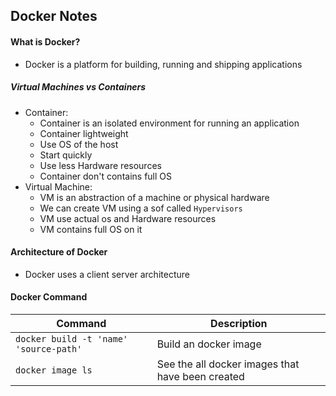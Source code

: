<!-- @format -->

## Docker Notes

#### What is Docker?

- Docker is a platform for building, running and shipping applications

##### Virtual Machines vs Containers

- Container:
  - Container is an isolated environment for running an application
  - Container lightweight
  - Use OS of the host
  - Start quickly
  - Use less Hardware resources
  - Container don't contains full OS
- Virtual Machine:
  - VM is an abstraction of a machine or physical hardware
  - We can create VM using a sof called `Hypervisors`
  - VM use actual os and Hardware resources
  - VM contains full OS on it

#### Architecture of Docker

- Docker uses a client server architecture

#### Docker Command

| Command                                | Description                                      |
| -------------------------------------- | ------------------------------------------------ |
| `docker build -t 'name' 'source-path'` | Build an docker image                            |
| `docker image ls`                      | See the all docker images that have been created |
